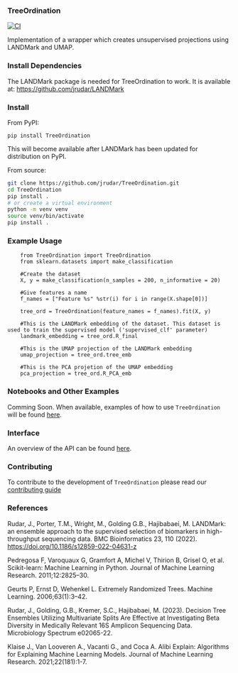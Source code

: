 ### TreeOrdination
[![CI](https://github.com/jrudar/TreeOrdination/actions/workflows/ci.yml/badge.svg)](https://github.com/jrudar/TreeOrdination/actions/workflows/ci.yml)

Implementation of a wrapper which creates unsupervised projections using LANDMark and UMAP.
    
### Install Dependencies
The LANDMark package is needed for TreeOrdination to work. It is available at: https://github.com/jrudar/LANDMark

### Install
From PyPI:

```
pip install TreeOrdination
```
This will become available after LANDMark has been updated for distribution on PyPI.

From source:

```bash
git clone https://github.com/jrudar/TreeOrdination.git
cd TreeOrdination
pip install .
# or create a virtual environment
python -m venv venv
source venv/bin/activate
pip install .
```
            
### Example Usage
        from TreeOrdination import TreeOrdination
        from sklearn.datasets import make_classification
        
        #Create the dataset
        X, y = make_classification(n_samples = 200, n_informative = 20)
        
        #Give features a name
        f_names = ["Feature %s" %str(i) for i in range(X.shape[0])]
        
        tree_ord = TreeOrdination(feature_names = f_names).fit(X, y)

        #This is the LANDMark embedding of the dataset. This dataset is used to train the supervised model ('supervised_clf' parameter)
        landmark_embedding = tree_ord.R_final
        
        #This is the UMAP projection of the LANDMark embedding
        umap_projection = tree_ord.tree_emb
        
        #This is the PCA projetion of the UMAP embedding
        pca_projection = tree_ord.R_PCA_emb      

### Notebooks and Other Examples
Comming Soon.
When available, examples of how to use `TreeOrdination` will be found [here](notebooks/README.md).

### Interface
An overview of the API can be found [here](docs/API.md).

### Contributing
To contribute to the development of `TreeOrdination` please read our [contributing guide](docs/CONTRIBUTING.md)

### References

Rudar, J., Porter, T.M., Wright, M., Golding G.B., Hajibabaei, M. LANDMark: an ensemble 
approach to the supervised selection of biomarkers in high-throughput sequencing data. 
BMC Bioinformatics 23, 110 (2022). https://doi.org/10.1186/s12859-022-04631-z

Pedregosa F, Varoquaux G, Gramfort A, Michel V, Thirion B, Grisel O, et al. Scikit-learn: 
Machine Learning in Python. Journal of Machine Learning Research. 2011;12:2825–30. 
   
Geurts P, Ernst D, Wehenkel L. Extremely Randomized Trees. Machine Learning. 2006;63(1):3–42.
    
Rudar, J., Golding, G.B., Kremer, S.C., Hajibabaei, M. (2023). Decision Tree Ensembles Utilizing 
Multivariate Splits Are Effective at Investigating Beta Diversity in Medically Relevant 16S Amplicon 
Sequencing Data. Microbiology Spectrum e02065-22.

Klaise J., Van Looveren A., Vacanti G., and Coca A. Alibi Explain: Algorithms for Explaining Machine
Learning Models. Journal of Machine Learning Research. 2021;22(181):1-7.


